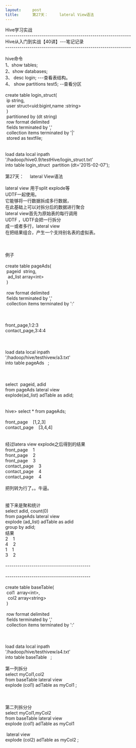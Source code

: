 ```yaml
---
layout:     post
title:      第27天：     lateral View语法
---
```

<div id="article_content" class="article_content clearfix csdn-tracking-statistics" data-pid="blog" data-mod="popu_307" data-dsm="post">
								            <link rel="stylesheet" href="https://csdnimg.cn/release/phoenix/template/css/ck_htmledit_views-f76675cdea.css">
						<div class="htmledit_views" id="content_views">
                
Hive学习实战   <br>
--------------------------------------------------------------<br>
Hive从入门到实战【40讲】---笔记记录<br>
--------------------------------------------------------------<br>
 <br>
hive命令<br>
1、show tables;<br>
2、show databases;<br>
3、 desc login; ---查看表结构。<br>
4、 show partitions test5; --查看分区<br><br>
create table login_struct(<br>
 ip string,<br>
 user struct&lt;uid:bigint,name :string&gt;<br>
 )<br>
 partitioned by (dt string)<br>
 row format delimited<br>
 fields terminated by ','<br>
 collection items terminated by '|'<br>
 stored as textfile;<br><br><br>
load data local inpath<br>
'/hadoop/hive0.9/testHive/login_struct.txt'<br>
into table login_struct  partition (dt='2015-02-07');<br><br>
第27天：     lateral View语法<br><br>
lateral view 用于split explode等<br>
UDTF一起使用。<br>
它能够将一行数据拆成多行数据，<br>
在此基础上可以对拆分后的数据进行聚合<br>
lateral view首先为原始表的每行调用<br>
UDTF ，UDTF会把一行拆分<br>
成一或者多行，lateral view<br>
在把结果组合，产生一个支持别名表的虚拟表。<br><br><br><br>
例子<br><br>
create table pageAds(<br>
 pageid  string,<br>
  ad_list array&lt;int&gt;<br>
 )<br>
  <br>
 row format delimited<br>
 fields terminated by ','<br>
 collection items terminated by ':'<br>
 <br><br><br>
front_page,1:2:3<br>
contact_page,3:4:4<br><br><br><br>
load data local inpath<br>
'/hadoop/hive/testhivew/a3.txt'<br>
into table pageAds   ;<br><br><br><br>
select  pageid, adid<br>
from pageAds lateral view  <br>
explode(ad_list) adTable as adid;<br><br><br>
hive&gt; select * from pageAds;<br>
 <br>
front_page    [1,2,3]<br>
contact_page    [3,4,4]<br><br><br>
经过latera view explode之后得到的结果<br>
front_page    1<br>
front_page    2<br>
front_page    3<br>
contact_page    3<br>
contact_page    4<br>
contact_page    4<br><br>
把列转为行了。。牛逼。<br><br><br>
接下来是聚和统计<br>
select adid, count(0)<br>
from pageAds lateral view <br>
explode (ad_list) adTable as adid<br>
group by adid;<br>
结果<br>
2    1<br>
4    2<br>
1    1<br>
3    2<br><br>
------------------------------------------<br><br>
------------------------------------------<br><br>
create table baseTable(<br>
 col1  array&lt;int&gt;,<br>
  col2 array&lt;string&gt;<br>
 )<br>
  <br>
 row format delimited<br>
 fields terminated by ','<br>
 collection items terminated by ':'<br>
 <br><br>
 <br>
load data local inpath<br>
'/hadoop/hive/testhivew/a4.txt'<br>
into table baseTable   ;<br><br>
第一列拆分<br>
select myCol1,col2  <br>
from baseTable lateral view <br>
explode (col1) adTable as myCol1 ;<br><br><br><br>
第二列拆分分<br>
select myCol1,myCol2  <br>
from baseTable lateral view <br>
explode (col1) adTable as myCol1 <br><br>
 lateral view <br>
explode (col2) adTable as myCol2 ;<br><br><br>            </div>
                </div>